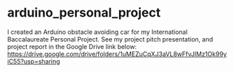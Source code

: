 # arduino_personal_project

I created an Arduino obstacle avoiding car for my International Baccalaureate Personal Project. See my project pitch presentation, and project report in the Google Drive link below: 
https://drive.google.com/drive/folders/1uMEZuCqXJ3aVL8wFfvJIMz1Ok99yiC55?usp=sharing
